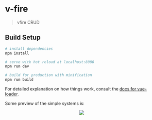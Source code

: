 # v-fire

> vfire CRUD

## Build Setup

``` bash
# install dependencies
npm install

# serve with hot reload at localhost:8080
npm run dev

# build for production with minification
npm run build
```

For detailed explanation on how things work, consult the [docs for vue-loader](http://vuejs.github.io/vue-loader).

Some preview of the simple systems is:

<p align="center">
  <img src="https://github.com/Elwinlhq/VFire/blob/master/src/img/Borrow2.JPG"/>
</p>
